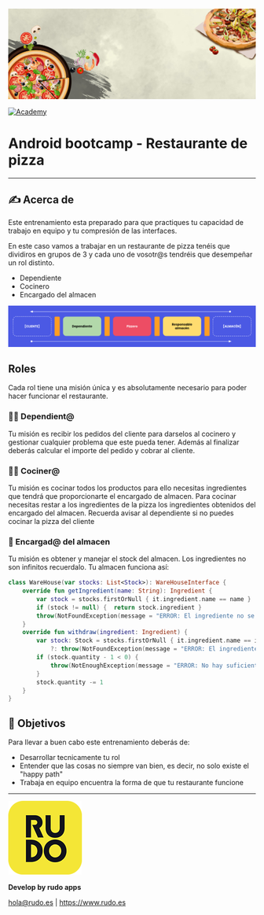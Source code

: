 ![Diagrama](README/banner.jpg)

[![Academy](https://img.shields.io/badge/android-bootcamp-orange?style=flat-square)](https://img.shields.io/badge/android-bootcamp-orange?style=flat-square)

# Android bootcamp - Restaurante de pizza
---
## ✍️ Acerca de

Este entrenamiento esta preparado para que practiques tu capacidad de trabajo en equipo y tu compresión
de las interfaces.

En este caso vamos a trabajar en un restaurante de pizza tenéis que dividiros en grupos de 3 y cada uno
de vosotr@s tendréis que desempeñar un rol distinto.

- Dependiente
- Cocinero
- Encargado del almacen

![Diagrama](README/diagrama.png)

## Roles
Cada rol tiene una misión única y es absolutamente necesario para poder hacer funcionar el restaurante. 

### 🧑‍💼 Dependient@
Tu misión es recibir los pedidos del cliente para darselos al cocinero y gestionar cualquier problema que este pueda tener.
Además al finalizar deberás calcular el importe del pedido y cobrar al cliente.

### 🧑‍🍳‍ Cociner@
Tu misión es cocinar todos los productos para ello necesitas ingredientes que tendrá que proporcionarte el encargado de almacen.
Para cocinar necesitas restar a los ingredientes de la pizza los ingredientes obtenidos del encargado del almacen. Recuerda avisar al dependiente si no puedes cocinar la pizza del cliente

### 👷 Encargad@ del almacen
Tu misión es obtener y manejar el stock del almacen. Los ingredientes no son infinitos recuerdalo. Tu almacen funciona así:

```kotlin
class WareHouse(var stocks: List<Stock>): WareHouseInterface {
    override fun getIngredient(name: String): Ingredient {
        var stock = stocks.firstOrNull { it.ingredient.name == name }
        if (stock != null) {  return stock.ingredient }
        throw(NotFoundException(message = "ERROR: El ingrediente no se ha encontrado"))
    }
    override fun withdraw(ingredient: Ingredient) {
        var stock: Stock = stocks.firstOrNull { it.ingredient.name == ingredient.name }.let { it }
            ?: throw(NotFoundException(message = "ERROR: El ingrediente no se ha encontrado"))
        if (stock.quantity - 1 < 0) {
            throw(NotEnoughException(message = "ERROR: No hay suficiente cantidad de este ingrediente"))
        }
        stock.quantity -= 1
    }
}
```

## 🎯 Objetivos
Para llevar a buen cabo este entrenamiento deberás de:
- Desarrollar tecnicamente tu rol
- Entender que las cosas no siempre van bien, es decir, no solo existe el "happy path"
- Trabaja en equipo encuentra la forma de que tu restaurante funcione

---
![Rudo](README/rudo.png)

**Develop by rudo apps**

hola@rudo.es | https://www.rudo.es